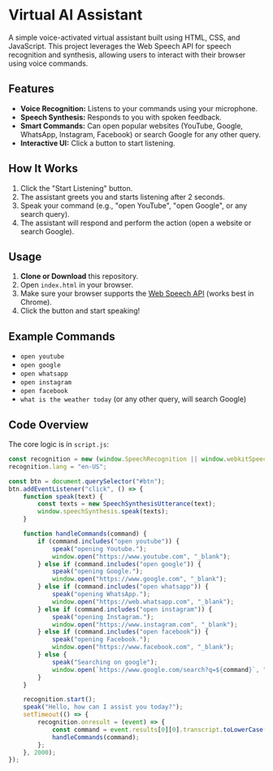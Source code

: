 ﻿# Virtual AI Assistant

A simple voice-activated virtual assistant built using HTML, CSS, and JavaScript. This project leverages the Web Speech API for speech recognition and synthesis, allowing users to interact with their browser using voice commands.

## Features

- **Voice Recognition:** Listens to your commands using your microphone.
- **Speech Synthesis:** Responds to you with spoken feedback.
- **Smart Commands:** Can open popular websites (YouTube, Google, WhatsApp, Instagram, Facebook) or search Google for any other query.
- **Interactive UI:** Click a button to start listening.

## How It Works

1. Click the "Start Listening" button.
2. The assistant greets you and starts listening after 2 seconds.
3. Speak your command (e.g., "open YouTube", "open Google", or any search query).
4. The assistant will respond and perform the action (open a website or search Google).

## Usage

1. **Clone or Download** this repository.
2. Open `index.html` in your browser.
3. Make sure your browser supports the [Web Speech API](https://developer.mozilla.org/en-US/docs/Web/API/Web_Speech_API) (works best in Chrome).
4. Click the button and start speaking!

## Example Commands

- `open youtube`
- `open google`
- `open whatsapp`
- `open instagram`
- `open facebook`
- `what is the weather today` (or any other query, will search Google)

## Code Overview

The core logic is in `script.js`:

```js
const recognition = new (window.SpeechRecognition || window.webkitSpeechRecognition)();
recognition.lang = "en-US";

const btn = document.querySelector("#btn");
btn.addEventListener("click", () => {
    function speak(text) {
        const texts = new SpeechSynthesisUtterance(text);
        window.speechSynthesis.speak(texts);
    }

    function handleCommands(command) {
        if (command.includes("open youtube")) {
            speak("opening Youtube.");
            window.open("https://www.youtube.com", "_blank");
        } else if (command.includes("open google")) {
            speak("opening Google.");
            window.open("https://www.google.com", "_blank");
        } else if (command.includes("open whatsapp")) {
            speak("opening WhatsApp.");
            window.open("https://web.whatsapp.com", "_blank");
        } else if (command.includes("open instagram")) {
            speak("opening Instagram.");
            window.open("https://www.instagram.com", "_blank");
        } else if (command.includes("open facebook")) {
            speak("opening Facebook.");
            window.open("https://www.facebook.com", "_blank");
        } else {
            speak("Searching on google");
            window.open(`https://www.google.com/search?q=${command}`, "_blank");
        }
    }

    recognition.start();
    speak("Hello, how can I assist you today?");
    setTimeout(() => {
        recognition.onresult = (event) => {
            const command = event.results[0][0].transcript.toLowerCase();
            handleCommands(command);
        };
    }, 2000);
});
```